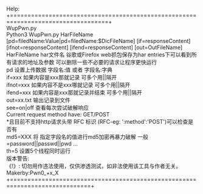 Help:<br />
+==================================================================================+<br />
 WupPwn.py<br />
Python3 WupPwn.py HarFileName <br />
[pd=filedName:Value|pd=filedName:$DicFileName] [if=responseContent] [ifnot=responseContent] [ifend=responseContent] [out=OutFileName]<br />
 HarFileName har文件名 谷歌或Firefox web抓包保存为har entries下可以看到所有请求的地址及参数 可以删除一些不必要的请求让程序更快运行<br />
 pd 设置上传数据 字段名:值 或者 字段名:字典<br />
 if=xxx 如果内容是xxx那就记录 可多个用||隔开<br />
 ifnot=xxx 如果内容不是xxx哪就记录 可多个用||隔开<br />
 ifend=xxx 如果内容是xxx那就记录并结束 可多个用||隔开<br />
 out=xx.txt 输出记录到文件<br />
 see=on|off 查看每次尝试破解响应<br />
 Current request method have: GET/POST<br />
 *且目前不支持http请求头带 RFC 标识 (RFC-eg: ':method':'POST')可以检查是否有<br />
 md5=XXX 将 指定字段名的值进行md5加密再暴力破解 一般=password||passwd||pwd ...<br />
 th=5 设置5个线程同时运行<br />
 版本警告:<br />
 《!》: 切勿用作违法使用，仅供渗透测试，如非法使用该工具与作者无关。 Makerby:Pwn0_+x_X<br />
+=============================================================================+<br />
